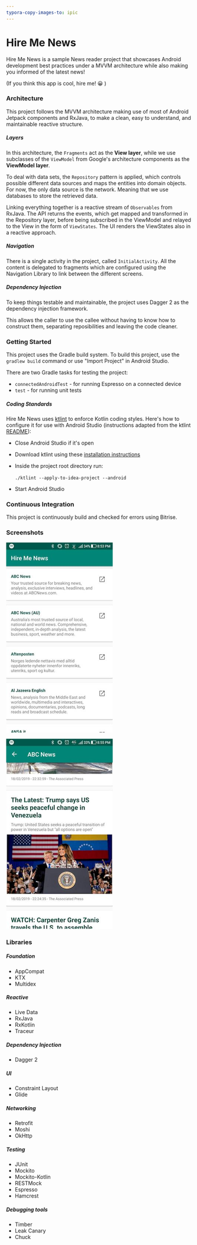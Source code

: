 ```yaml
---
typora-copy-images-to: ipic
---
```


# Hire Me News

Hire Me News is a sample News reader project that showcases Android development best practices under a MVVM architecture while also making you informed of the latest news!

(If you think this app is cool, hire me! 😀 )

### Architecture

This project follows the MVVM architecture making use of most of Android Jetpack components and RxJava, to make a clean, easy to understand, and maintainable reactive structure.

##### Layers

In this architecture, the `Fragments` act as the **View layer**, while we use subclasses of the `ViewModel` from Google's architecture components as the **ViewModel layer**.

To deal with data sets, the `Repository` pattern is applied, which controls possible different data sources and maps the entities into domain objects. For now, the only data source is the network. Meaning that we use databases to store the retrieved data. 

Linking everything together is a reactive stream of `Observables` from RxJava. The API returns the events, which get mapped and transformed in the Repository layer, before being subscribed in the ViewModel and relayed to the View in the form of `ViewStates`. The UI renders the ViewStates also in a reactive approach.

##### Navigation

There is a single activity in the project, called `InitialActivity`. All the content is delegated to fragments which are configured using the Navigation Library to link between the different screens.

##### Dependency Injection

To keep things testable and maintainable, the project uses Dagger 2 as the dependency injection framework.

This allows the caller to use the callee without having to know how to construct them, separating reposibilities and leaving the code cleaner.

### Getting Started

This project uses the Gradle build system. To build this project, use the `gradlew build` command or use "Import Project" in Android Studio.

There are two Gradle tasks for testing the project:

- `connectedAndroidTest` - for running Espresso on a connected device
- `test` - for running unit tests

##### Coding Standards

Hire Me News uses [ktlint](https://ktlint.github.io/) to enforce Kotlin coding styles. Here's how to configure it for use with Android Studio (instructions adapted from the ktlint [README](https://github.com/shyiko/ktlint/blob/master/README.md)):

- Close Android Studio if it's open

- Download ktlint using these [installation instructions](https://github.com/shyiko/ktlint/blob/master/README.md#installation)

- Inside the project root directory run:

  `./ktlint --apply-to-idea-project --android`

- Start Android Studio

### Continuous Integration

This project is continuously build and checked for errors using Bitrise.

### Screenshots

![photo5140978744557676639](docs/photo5140978744557676639.jpg)

![photo5143521872003049545](docs/photo5143521872003049545.jpg)

### Libraries

##### Foundation

- AppCompat
- KTX
- Multidex

##### Reactive

- Live Data
- RxJava
- RxKotlin
- Traceur

##### Dependency Injection

- Dagger 2

##### UI

- Constraint Layout
- Glide

##### Networking

- Retrofit
- Moshi
- OkHttp

##### Testing

- JUnit
- Mockito
- Mockito-Kotlin
- RESTMock
- Espresso
- Hamcrest

##### Debugging tools

- Timber
- Leak Canary
- Chuck

